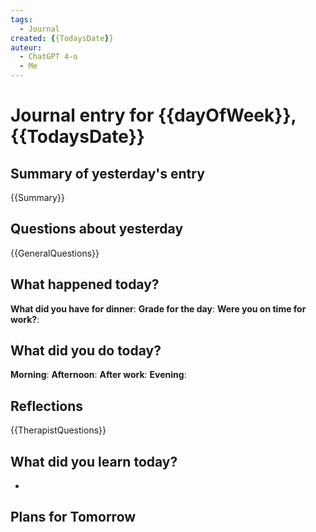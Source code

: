 ```yaml
---
tags:
  - Journal
created: {{TodaysDate}}
auteur:
  - ChatGPT 4-o
  - Me
---
```

# Journal entry for {{dayOfWeek}}, {{TodaysDate}}

## Summary of yesterday's entry

{{Summary}}

## Questions about yesterday

{{GeneralQuestions}}

## What happened today?

**What did you have for dinner**: 
**Grade for the day**: 
**Were you on time for work?**:

## What did you do today?

**Morning**: 
**Afternoon**: 
**After work**: 
**Evening**: 

## Reflections

{{TherapistQuestions}}

## What did you learn today?

- 

## Plans for Tomorrow
